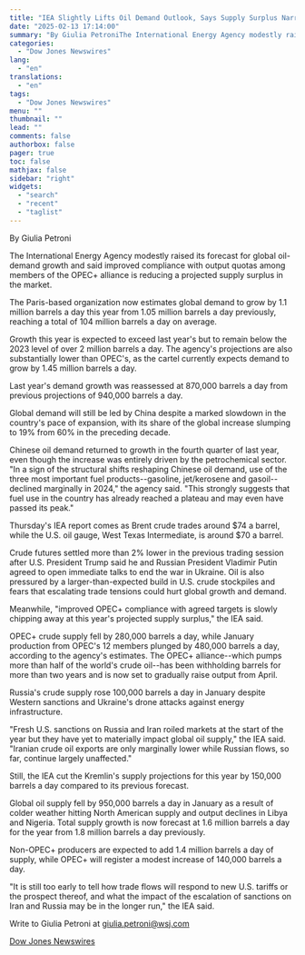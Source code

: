 ```yaml
---
title: "IEA Slightly Lifts Oil Demand Outlook, Says Supply Surplus Narrowing"
date: "2025-02-13 17:14:00"
summary: "By Giulia PetroniThe International Energy Agency modestly raised its forecast for global oil-demand growth and said improved compliance with output quotas among members of the OPEC+ alliance is reducing a projected supply surplus in the market.The Paris-based organization now estimates global demand to grow by 1.1 million barrels a day..."
categories:
  - "Dow Jones Newswires"
lang:
  - "en"
translations:
  - "en"
tags:
  - "Dow Jones Newswires"
menu: ""
thumbnail: ""
lead: ""
comments: false
authorbox: false
pager: true
toc: false
mathjax: false
sidebar: "right"
widgets:
  - "search"
  - "recent"
  - "taglist"
---
```


By Giulia Petroni

The International Energy Agency modestly raised its forecast for global oil-demand growth and said improved compliance with output quotas among members of the OPEC+ alliance is reducing a projected supply surplus in the market.

The Paris-based organization now estimates global demand to grow by 1.1 million barrels a day this year from 1.05 million barrels a day previously, reaching a total of 104 million barrels a day on average.

Growth this year is expected to exceed last year's but to remain below the 2023 level of over 2 million barrels a day. The agency's projections are also substantially lower than OPEC's, as the cartel currently expects demand to grow by 1.45 million barrels a day.

Last year's demand growth was reassessed at 870,000 barrels a day from previous projections of 940,000 barrels a day.

Global demand will still be led by China despite a marked slowdown in the country's pace of expansion, with its share of the global increase slumping to 19% from 60% in the preceding decade.

Chinese oil demand returned to growth in the fourth quarter of last year, even though the increase was entirely driven by the petrochemical sector. "In a sign of the structural shifts reshaping Chinese oil demand, use of the three most important fuel products--gasoline, jet/kerosene and gasoil--declined marginally in 2024," the agency said. "This strongly suggests that fuel use in the country has already reached a plateau and may even have passed its peak."

Thursday's IEA report comes as Brent crude trades around $74 a barrel, while the U.S. oil gauge, West Texas Intermediate, is around $70 a barrel.

Crude futures settled more than 2% lower in the previous trading session after U.S. President Trump said he and Russian President Vladimir Putin agreed to open immediate talks to end the war in Ukraine. Oil is also pressured by a larger-than-expected build in U.S. crude stockpiles and fears that escalating trade tensions could hurt global growth and demand.

Meanwhile, "improved OPEC+ compliance with agreed targets is slowly chipping away at this year's projected supply surplus," the IEA said.

OPEC+ crude supply fell by 280,000 barrels a day, while January production from OPEC's 12 members plunged by 480,000 barrels a day, according to the agency's estimates. The OPEC+ alliance--which pumps more than half of the world's crude oil--has been withholding barrels for more than two years and is now set to gradually raise output from April.

Russia's crude supply rose 100,000 barrels a day in January despite Western sanctions and Ukraine's drone attacks against energy infrastructure.

"Fresh U.S. sanctions on Russia and Iran roiled markets at the start of the year but they have yet to materially impact global oil supply," the IEA said. "Iranian crude oil exports are only marginally lower while Russian flows, so far, continue largely unaffected."

Still, the IEA cut the Kremlin's supply projections for this year by 150,000 barrels a day compared to its previous forecast.

Global oil supply fell by 950,000 barrels a day in January as a result of colder weather hitting North American supply and output declines in Libya and Nigeria. Total supply growth is now forecast at 1.6 million barrels a day for the year from 1.8 million barrels a day previously.

Non-OPEC+ producers are expected to add 1.4 million barrels a day of supply, while OPEC+ will register a modest increase of 140,000 barrels a day.

"It is still too early to tell how trade flows will respond to new U.S. tariffs or the prospect thereof, and what the impact of the escalation of sanctions on Iran and Russia may be in the longer run," the IEA said.

Write to Giulia Petroni at giulia.petroni@wsj.com

[Dow Jones Newswires](https://www.tradingview.com/news/DJN_DN20250213004483:0-iea-slightly-lifts-oil-demand-outlook-says-supply-surplus-narrowing/)
